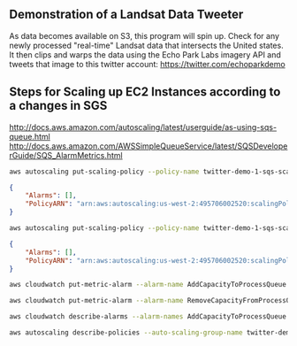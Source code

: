 
## Demonstration of a Landsat Data Tweeter
As data becomes available on S3, this program will spin up. Check for any newly processed "real-time" Landsat data that intersects the United states. It then clips and warps the data using the Echo Park Labs imagery API and tweets that image to this twitter account:
https://twitter.com/echoparkdemo

## Steps for Scaling up EC2 Instances according to a changes in SGS

http://docs.aws.amazon.com/autoscaling/latest/userguide/as-using-sqs-queue.html
http://docs.aws.amazon.com/AWSSimpleQueueService/latest/SQSDeveloperGuide/SQS_AlarmMetrics.html

```bash
aws autoscaling put-scaling-policy --policy-name twitter-demo-1-sqs-scalein-policy --auto-scaling-group-name twitter-demo-1-auto-scale --scaling-adjustment -1 --adjustment-type ChangeInCapacity
```
```json
{
    "Alarms": [], 
    "PolicyARN": "arn:aws:autoscaling:us-west-2:495706002520:scalingPolicy:4eb685d5-0338-4cd0-b012-66d72488a37e:autoScalingGroupName/twitter-demo-1-auto-scale:policyName/twitter-demo-1-sqs-scalein-policy"
}
```

```bash
aws autoscaling put-scaling-policy --policy-name twitter-demo-1-sqs-scaleout-policy --auto-scaling-group-name twitter-demo-1-auto-scale --scaling-adjustment 1 --adjustment-type ChangeInCapacity
```
```json
{
    "Alarms": [], 
    "PolicyARN": "arn:aws:autoscaling:us-west-2:495706002520:scalingPolicy:dcca074c-9bcc-4350-a069-09927d5c28fd:autoScalingGroupName/twitter-demo-1-auto-scale:policyName/twitter-demo-1-sqs-scaleout-policy"
}
```

```bash
aws cloudwatch put-metric-alarm --alarm-name AddCapacityToProcessQueue --metric-name ApproximateNumberOfMessagesVisible --namespace "AWS/SQS" --statistic Average --period 300 --threshold 3 --comparison-operator GreaterThanOrEqualToThreshold --dimensions Name=QueueName,Value=landsat-aws-available --evaluation-periods 2 --alarm-actions arn:aws:autoscaling:us-west-2:495706002520:scalingPolicy:dcca074c-9bcc-4350-a069-09927d5c28fd:autoScalingGroupName/twitter-demo-1-auto-scale:policyName/twitter-demo-1-sqs-scaleout-policy
```

```bash
aws cloudwatch put-metric-alarm --alarm-name RemoveCapacityFromProcessQueue --metric-name ApproximateNumberOfMessagesVisible --namespace "AWS/SQS" --statistic Average --period 300 --threshold 1 --comparison-operator LessThanOrEqualToThreshold --dimensions Name=QueueName,Value=landsat-aws-available --evaluation-periods 2 --alarm-actions arn:aws:autoscaling:us-west-2:495706002520:scalingPolicy:4eb685d5-0338-4cd0-b012-66d72488a37e:autoScalingGroupName/twitter-demo-1-auto-scale:policyName/twitter-demo-1-sqs-scalein-policy
 ```
 
 ```bash
 aws cloudwatch describe-alarms --alarm-names AddCapacityToProcessQueue RemoveCapacityFromProcessQueue
 ```
 
 ```bash
 aws autoscaling describe-policies --auto-scaling-group-name twitter-demo-1-auto-scale
```
